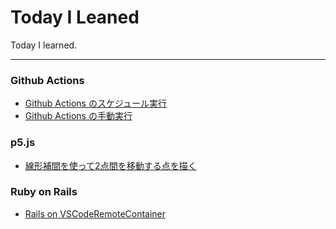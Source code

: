 # Today I Leaned

Today I learned.

---

### Github Actions

- [Github Actions のスケジュール実行](githubactions/run_on_schedule.md)
- [Github Actions の手動実行](githubactions/run_manually.md)

### p5.js

- [線形補間を使って2点間を移動する点を描く](p5js/lerp.md)

### Ruby on Rails

- [Rails on VSCodeRemoteContainer](rubyonrails/rails_on_vscode_remote_containers.md)